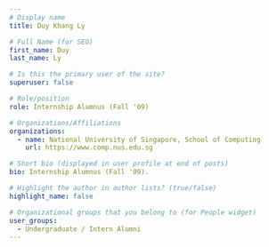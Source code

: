 ```yaml
---
# Display name
title: Duy Khang Ly

# Full Name (for SEO) 
first_name: Duy
last_name: Ly

# Is this the primary user of the site?
superuser: false

# Role/position
role: Internship Alumnus (Fall '09)

# Organizations/Affiliations
organizations:
  - name: National University of Singapore, School of Computing
    url: https://www.comp.nus.edu.sg

# Short bio (displayed in user profile at end of posts)
bio: Internship Alumnus (Fall '09). 

# Highlight the author in author lists? (true/false)
highlight_name: false

# Organizational groups that you belong to (for People widget)
user_groups:
  - Undergraduate / Intern Alumni
---
```

